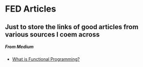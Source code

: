 # FED Articles
Just to store the links of good articles from various sources I coem across
---
 
##### From Medium

- [What is Functional Programming?](https://medium.com/javascript-scene/master-the-javascript-interview-what-is-functional-programming-7f218c68b3a0)

